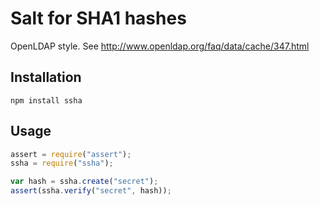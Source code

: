 # Salt for SHA1 hashes

OpenLDAP style. See http://www.openldap.org/faq/data/cache/347.html

## Installation

    npm install ssha

## Usage

```javascript
assert = require("assert");
ssha = require("ssha");

var hash = ssha.create("secret");
assert(ssha.verify("secret", hash));
```
